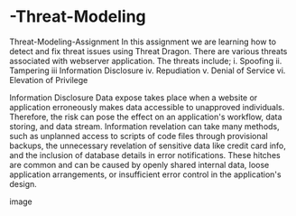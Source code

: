 # -Threat-Modeling
Threat-Modeling-Assignment
In this assignment we are learning how to detect and fix threat issues using Threat Dragon. There are various threats associated with webserver application. The threats include; i. Spoofing ii. Tampering iii Information Disclosure iv. Repudiation v. Denial of Service vi. Elevation of Privilege

Information Disclosure Data expose takes place when a website or application erroneously makes data accessible to unapproved individuals. Therefore, the risk can pose the effect on an application's workflow, data storing, and data stream. Information revelation can take many methods, such as unplanned access to scripts of code files through provisional backups, the unnecessary revelation of sensitive data like credit card info, and the inclusion of database details in error notifications. These hitches are common and can be caused by openly shared internal data, loose application arrangements, or insufficient error control in the application's design.

image
